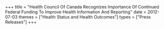 +++
title = "Health Council Of Canada Recognizes Importance Of Continued Federal Funding To Improve Health Information And Reporting"
date = 2012-07-03
themes = ["Health Status and Health Outcomes"]
types = ["Press Releases"]
+++
